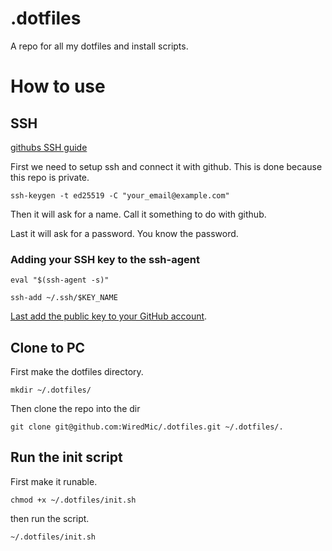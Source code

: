 # .dotfiles
A repo for all my dotfiles and install scripts.

# How to use

## SSH
[githubs SSH guide](https://docs.github.com/en/authentication/connecting-to-github-with-ssh/generating-a-new-ssh-key-and-adding-it-to-the-ssh-agent)

First we need to setup ssh and connect it with github. This is done because this repo is private.

`ssh-keygen -t ed25519 -C "your_email@example.com"`

Then it will ask for a name. Call it something to do with github.

Last it will ask for a password. You know the password.

### Adding your SSH key to the ssh-agent


`eval "$(ssh-agent -s)"`

`ssh-add ~/.ssh/$KEY_NAME`

[Last add the public key to your GitHub account](https://docs.github.com/en/authentication/connecting-to-github-with-ssh/adding-a-new-ssh-key-to-your-github-account).

## Clone to PC

First make the dotfiles directory.

`mkdir ~/.dotfiles/`

Then clone the repo into the dir

`git clone git@github.com:WiredMic/.dotfiles.git ~/.dotfiles/.`

## Run the init script

First make it runable.

`chmod +x ~/.dotfiles/init.sh`

then run the script.

`~/.dotfiles/init.sh`
